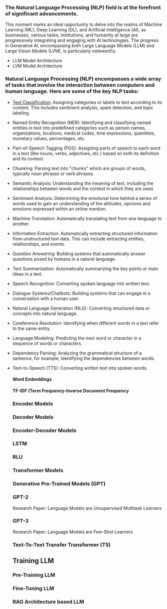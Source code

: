 ### The Natural Language Processing (NLP) field is at the forefront of significant advancements.

This moment marks an ideal opportunity to delve into the realms of Machine Learning (ML), Deep Learning (DL), and Artificial Intelligence (AI), 
as businesses, various tasks, institutions, and humanity at large are progressively integrating and engaging with AI technologies. 
The progress in Generative AI, encompassing both Large Language Models (LLM) and Large Vision Models (LVM), is particularly noteworthy.
- LLM Model Architecture
- LVM Model Architecture

### Natural Language Processing (NLP) encompasses a wide array of tasks that involve the interaction between computers and human language. Here are some of the key NLP tasks:

- [Text Classification](text-classification.md): Assigning categories or labels to text according to its content. This includes sentiment analysis, spam detection, and topic labeling.

- Named Entity Recognition (NER): Identifying and classifying named entities in text into predefined categories such as person names, organizations, locations, medical codes, time expressions, quantities, monetary values, percentages, etc.

- Part-of-Speech Tagging (POS): Assigning parts of speech to each word in a text (like nouns, verbs, adjectives, etc.) based on both its definition and its context.

- Chunking: Parsing text into "chunks" which are groups of words, typically noun phrases or verb phrases.

- Semantic Analysis: Understanding the meaning of text, including the relationships between words and the context in which they are used.

- Sentiment Analysis: Determining the emotional tone behind a series of words used to gain an understanding of the attitudes, opinions and emotions expressed within an online mention.

- Machine Translation: Automatically translating text from one language to another.

- Information Extraction: Automatically extracting structured information from unstructured text data. This can include extracting entities, relationships, and events.

- Question Answering: Building systems that automatically answer questions posed by humans in a natural language.

- Text Summarization: Automatically summarizing the key points or main ideas in a text.

- Speech Recognition: Converting spoken language into written text.

- Dialogue Systems/Chatbots: Building systems that can engage in a conversation with a human user.

- Natural Language Generation (NLG): Converting structured data or concepts into natural language.
- Coreference Resolution: Identifying when different words in a text refer to the same entity.
- Language Modeling: Predicting the next word or character in a sequence of words or characters.
- Dependency Parsing: Analyzing the grammatical structure of a sentence, for example, identifying the dependencies between words.
- Text-to-Speech (TTS): Converting written text into spoken words.

  #### Word Embeddings
  #### TF-IDF (Term Frequency-Inverse Document Frequency

  ### Encoder Models
  ### Decoder Models
  ### Encoder-Decoder Models
  ### LSTM
  ### RLU
  ### Transformer Models

  ### Generative Pre-Trained Models (GPT)
  ### GPT-2
    Research Paper: Language Models are Unsupervised Multitask Learners
  ### GPT-3
    Research Paper: Language Models are Few-Shot Learners
  ### Text-To-Text Transfer Transformer (T5)

  ## Training LLM
  ### Pre-Training LLM
  ### Fine-Tuning LLM
  ### RAG Architecture based LLM
